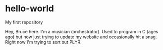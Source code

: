 # hello-world
My first repository

Hey, Bruce here. I'm a musician (orchestrator). Used to program in C (ages ago) but now just trying to update my website and occasionally hit a snag. Right now I'm trying to sort out PLYR.
